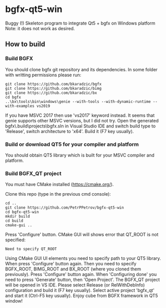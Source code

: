# bgfx-qt5-win
Buggy (!) Skeleton program to integrate Qt5 + bgfx on Windows platform
Note: it does not work as desired.

## How to build

### Build BGFX
You should clone bgfx git repository and its dependencies.
In some folder with writting permissions please run:
```
git clone https://github.com/bkaradzic/bgfx
git clone https://github.com/bkaradzic/bimg
git clone https://github.com/bkaradzic/bx
cd bgfx
..\bx\tools\bin\windows\genie --with-tools --with-dynamic-runtime --with-examples vs2019
```

If you have MSVC 2017 then use 'vs2017' keyword instead. It seems that genie supports other MSVC versions, but I did not try.
Open the generated bgfx\\.build\projects\bgfx.sln in Visual Studio IDE and switch build type to 'Release', switch architecture to 'x64'.
Build it (F7 key usually).

### Build or download QT5 for your compiler and platform
You should obtain QT5 library which is built for your MSVC compiler and platform.

### Build BGFX_QT project
You must have CMake installed (https://cmake.org/).

Clone this repo (type in the previous cmd console):
```
cd ..
git clone https://github.com/PetrPPetrov/bgfx-qt5-win
cd bgfx-qt5-win
mkdir build
cd build
cmake-gui ..
```

Press 'Configure' button. CMake GUI will shows error that QT_ROOT is not specified:
```
Need to specify QT_ROOT
```

Using CMake GUI UI elements you need to specify path to your QT5 library. When press 'Configure' button again.
Then you need to specify BGFX_ROOT, BIMG_ROOT and BX_ROOT (where you cloned them previously).
Press 'Configure' button again. When 'Configuring done' you need to press 'Generate' button, then 'Open Project'.
The BGFX_QT project will be opened in VS IDE.
Please select Release (or RelWithDebInfo) configuration and build it (F7 key usually).
Select active project 'bgfx_qt' and start it (Ctrl-F5 key usually).
Enjoy cube from BGFX framework in QT5 window!
